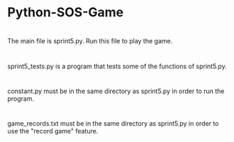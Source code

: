 # Python-SOS-Game

#
The main file is sprint5.py. Run this file to play the game. 
#
sprint5_tests.py is a program that tests some of the functions of sprint5.py.
#
constant.py must be in the same directory as sprint5.py in order to run the program.
#
game_records.txt must be in the same directory as sprint5.py in order to use the "record game" feature.
#
